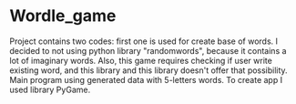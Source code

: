 # Wordle_game
Project contains two codes: first one is used for create base of words.
I decided to not using python library "randomwords", because it contains a lot of imaginary words.
Also, this game requires checking if user write existing word, and this library and this library doesn't offer that possibility.
Main program using generated data with 5-letters words. To create app I used library PyGame.
